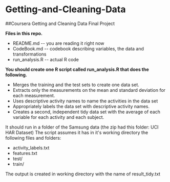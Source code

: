 # Getting-and-Cleaning-Data
##Coursera Getting and Cleaning Data Final Project

**Files in this repo.**

* README.md -- you are reading it right now
* CodeBook.md -- codebook describing variables, the data and transformations
* run_analysis.R -- actual R code


**You should create one R script called run_analysis.R that does the following.**

* Merges the training and the test sets to create one data set.
* Extracts only the measurements on the mean and standard deviation for each measurement.
* Uses descriptive activity names to name the activities in the data set
* Appropriately labels the data set with descriptive activity names.
* Creates a second, independent tidy data set with the average of each variable for each activity and each subject.

It should run in a folder of the Samsung data (the zip had this folder: UCI HAR Dataset) The script assumes it has in it's working directory the following files and folders:

* activity_labels.txt
* features.txt
* test/
* train/

The output is created in working directory with the name of result_tidy.txt
